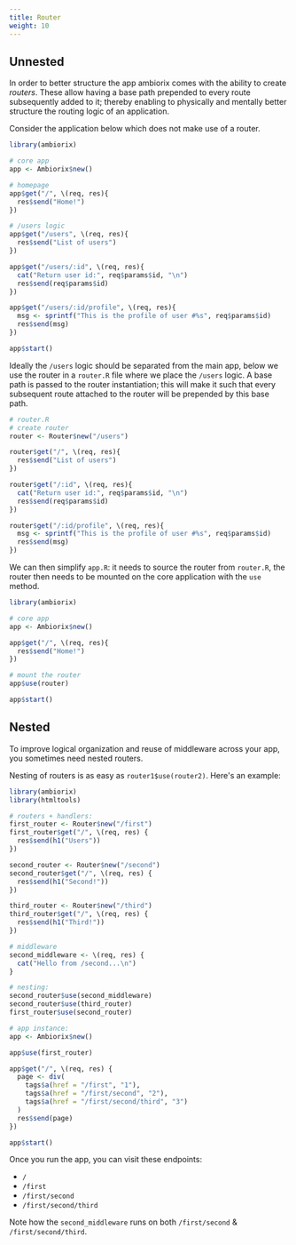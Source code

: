 ```yaml
---
title: Router
weight: 10
---
```


## Unnested

In order to better structure the app ambiorix comes with the ability to create _routers_. These allow having a base path prepended to every route subsequently added to it; thereby enabling to physically and mentally better structure the routing logic of an application.

Consider the application below which does not make use of a router.

```r
library(ambiorix)

# core app
app <- Ambiorix$new()

# homepage
app$get("/", \(req, res){
  res$send("Home!")
})

# /users logic
app$get("/users", \(req, res){
  res$send("List of users")
})

app$get("/users/:id", \(req, res){
  cat("Return user id:", req$params$id, "\n")
  res$send(req$params$id)
})

app$get("/users/:id/profile", \(req, res){
  msg <- sprintf("This is the profile of user #%s", req$params$id)
  res$send(msg)
})

app$start()
```

Ideally the `/users` logic should be separated from the main app, below we use the router in a `router.R` file where we place the `/users` logic. A base path is passed to the router instantiation; this will make it such that every subsequent route attached to the router will be prepended by this base path.

```r
# router.R
# create router
router <- Router$new("/users")

router$get("/", \(req, res){
  res$send("List of users")
})

router$get("/:id", \(req, res){
  cat("Return user id:", req$params$id, "\n")
  res$send(req$params$id)
})

router$get("/:id/profile", \(req, res){
  msg <- sprintf("This is the profile of user #%s", req$params$id)
  res$send(msg)
})
```

We can then simplify `app.R`: it needs to source the router from `router.R`, the router then needs to be mounted on the core application with the `use` method.

```r
library(ambiorix)

# core app
app <- Ambiorix$new()

app$get("/", \(req, res){
  res$send("Home!")
})

# mount the router
app$use(router)

app$start()
```

## Nested

To improve logical organization and reuse of middleware across your app, you sometimes need nested routers.

Nesting of routers is as easy as `router1$use(router2)`. Here's an example:

```r
library(ambiorix)
library(htmltools)

# routers + handlers:
first_router <- Router$new("/first")
first_router$get("/", \(req, res) {
  res$send(h1("Users"))
})

second_router <- Router$new("/second")
second_router$get("/", \(req, res) {
  res$send(h1("Second!"))
})

third_router <- Router$new("/third")
third_router$get("/", \(req, res) {
  res$send(h1("Third!"))
})

# middleware
second_middleware <- \(req, res) {
  cat("Hello from /second...\n")
}

# nesting:
second_router$use(second_middleware)
second_router$use(third_router)
first_router$use(second_router)

# app instance:
app <- Ambiorix$new()

app$use(first_router)

app$get("/", \(req, res) {
  page <- div(
    tags$a(href = "/first", "1"),
    tags$a(href = "/first/second", "2"),
    tags$a(href = "/first/second/third", "3")
  )
  res$send(page)
})

app$start()
```

Once you run the app, you can visit these endpoints:

- `/`
- `/first`
- `/first/second`
- `/first/second/third`

Note how the `second_middleware` runs on both `/first/second` & `/first/second/third`.
